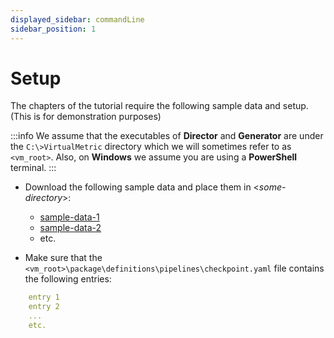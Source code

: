 ```yaml
---
displayed_sidebar: commandLine
sidebar_position: 1
---
```


# Setup

The chapters of the tutorial require the following sample data and setup. (This is for demonstration purposes)

:::info
We assume that the executables of **Director** and **Generator** are under the `C:\>VirtualMetric` directory which we will sometimes refer to as `<vm_root>`. Also, on **Windows** we assume you are using a **PowerShell** terminal.
:::

* Download the following sample data and place them in &lt;_some-directory_&gt;:
  * [sample-data-1](link)
  * [sample-data-2](link)
  * etc.

* Make sure that the `<vm_root>\package\definitions\pipelines\checkpoint.yaml` file contains the following entries:

```yaml
	entry 1
	entry 2
	...
	etc.
```
